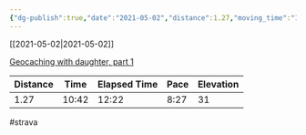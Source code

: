 ```yaml
---
{"dg-publish":true,"date":"2021-05-02","distance":1.27,"moving_time":"10:42","elapsed_time":"12:22","pace":"8:27","total_elevation_gain":31,"url":"https://www.strava.com/activities/5243510483","permalink":"/01-personal/strava/2021-05-02-geocaching-with-daughter-part-1/","dgPassFrontmatter":true}
---
```



[[2021-05-02\|2021-05-02]]

[Geocaching with daughter, part 1](https://www.strava.com/activities/5243510483)

| Distance | Time  | Elapsed Time | Pace | Elevation |
| -------- | ----- | ------------ | ---- | --------- |
| 1.27     | 10:42 | 12:22        | 8:27 | 31        |




#strava
